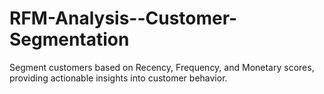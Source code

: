 # RFM-Analysis--Customer-Segmentation
Segment customers based on Recency, Frequency, and Monetary scores, providing actionable insights into customer behavior.
